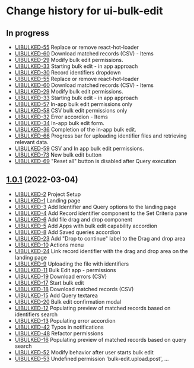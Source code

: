 # Change history for ui-bulk-edit

## In progress

* [UIBULKED-55](https://issues.folio.org/browse/UIBULKED-55) Replace or remove react-hot-loader
* [UIBULKED-60](https://issues.folio.org/browse/UIBULKED-60) Download matched records (CSV) - Items
* [UIBULKED-29](https://issues.folio.org/browse/UIBULKED-29) Modify bulk edit permissions.
* [UIBULKED-33](https://issues.folio.org/browse/UIBULKED-33) Starting bulk edit - in app approach
* [UIBULKED-30](https://issues.folio.org/browse/UIBULKED-30) Record identifiers dropdown
* [UIBULKED-55](https://issues.folio.org/browse/UIBULKED-55) Replace or remove react-hot-loader
* [UIBULKED-60](https://issues.folio.org/browse/UIBULKED-60) Download matched records (CSV) - Items
* [UIBULKED-29](https://issues.folio.org/browse/UIBULKED-29) Modify bulk edit permissions.
* [UIBULKED-33](https://issues.folio.org/browse/UIBULKED-33) Starting bulk edit - in app approach
* [UIBULKED-57](https://issues.folio.org/browse/UIBULKED-57) In-app bulk edit permissions only
* [UIBULKED-58](https://issues.folio.org/browse/UIBULKED-58) CSV bulk edit permissions only
* [UIBULKED-32](https://issues.folio.org/browse/UIBULKED-32) Error accordion - Items
* [UIBULKED-34](https://issues.folio.org/browse/UIBULKED-34) In-app bulk edit form.
* [UIBULKED-36](https://issues.folio.org/browse/UIBULKED-36) Completion of the in-app bulk edit.
* [UIBULKED-66](https://issues.folio.org/browse/UIBULKED-66) Progress bar for uploading identifier files and retrieving relevant data.
* [UIBULKED-59](https://issues.folio.org/browse/UIBULKED-59) CSV and In app bulk edit permissions.
* [UIBULKED-73](https://issues.folio.org/browse/UIBULKED-73) New bulk edit button
* [UIBULKED-69](https://issues.folio.org/browse/UIBULKED-69) "Reset all" button is disabled after Query execution

## [1.0.1](https://github.com/folio-org/ui-bulk-edit/tree/v1.0.1) (2022-03-04)

* [UIBULKED-2](https://issues.folio.org/browse/UIBULKED-2) Project Setup
* [UIBULKED-1](https://issues.folio.org/browse/UIBULKED-1) Landing page
* [UIBULKED-3](https://issues.folio.org/browse/UIBULKED-3) Add Identifier and Query options to the landing page
* [UIBULKED-4](https://issues.folio.org/browse/UIBULKED-4) Add Record identifier component to the Set Criteria pane
* [UIBULKED-6](https://issues.folio.org/browse/UIBULKED-6) Add file drag and drop component
* [UIBULKED-5](https://issues.folio.org/browse/UIBULKED-5) Add Apps with bulk edit capability accordion
* [UIBULKED-8](https://issues.folio.org/browse/UIBULKED-8) Add Saved queries accordion
* [UIBULKED-23](https://issues.folio.org/browse/UIBULKED-23) Add "Drop to continue" label to the Drag and drop area
* [UIBULKED-10](https://issues.folio.org/browse/UIBULKED-10) Actions menu
* [UIBULKED-24](https://issues.folio.org/browse/UIBULKED-24) Link record identifier with the drag and drop area on the landing page
* [UIBULKED-9](https://issues.folio.org/browse/UIBULKED-9) Uploading the file with identifiers
* [UIBULKED-11](https://issues.folio.org/browse/UIBULKED-11) Bulk Edit app - permissions 
* [UIBULKED-19](https://issues.folio.org/browse/UIBULKED-19) Download errors (CSV)
* [UIBULKED-17](https://issues.folio.org/browse/UIBULKED-17) Start bulk edit
* [UIBULKED-18](https://issues.folio.org/browse/UIBULKED-18) Download matched records (CSV)
* [UIBULKED-15](https://issues.folio.org/browse/UIBULKED-15) Add Query textarea
* [UIBULKED-20](https://issues.folio.org/browse/UIBULKED-20) Bulk edit confirmation modal
* [UIBULKED-12](https://issues.folio.org/browse/UIBULKED-12) Populating preview of matched records based on identifiers search
* [UIBULKED-13](https://issues.folio.org/browse/UIBULKED-13) Populating error accordion
* [UIBULKED-42](https://issues.folio.org/browse/UIBULKED-42) Typos in notifications
* [UIBULKED-48](https://issues.folio.org/browse/UIBULKED-48) Refactor permissions
* [UIBULKED-16](https://issues.folio.org/browse/UIBULKED-16) Populating preview of matched records based on query search
* [UIBULKED-52](https://issues.folio.org/browse/UIBULKED-52) Modify behavior after user starts bulk edit
* [UIBULKED-53](https://issues.folio.org/browse/UIBULKED-53) Undefined permission 'bulk-edit.upload.post', ...
